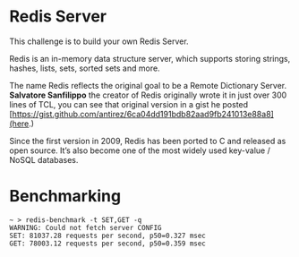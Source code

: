 # Redis Server

This challenge is to build your own Redis Server.

Redis is an in-memory data structure server, which supports storing strings, hashes, lists, sets, sorted sets and more.

The name Redis reflects the original goal to be a Remote Dictionary Server. **Salvatore Sanfilippo** the creator of Redis 
originally wrote it in just over 300 lines of TCL, you can see that original version in a gist he posted 
[https://gist.github.com/antirez/6ca04dd191bdb82aad9fb241013e88a8](here.)

Since the first version in 2009, Redis has been ported to C and released as open source. It’s also become one of the 
most widely used key-value / NoSQL databases.

# Benchmarking

```
~ > redis-benchmark -t SET,GET -q
WARNING: Could not fetch server CONFIG
SET: 81037.28 requests per second, p50=0.327 msec
GET: 78003.12 requests per second, p50=0.359 msec
```